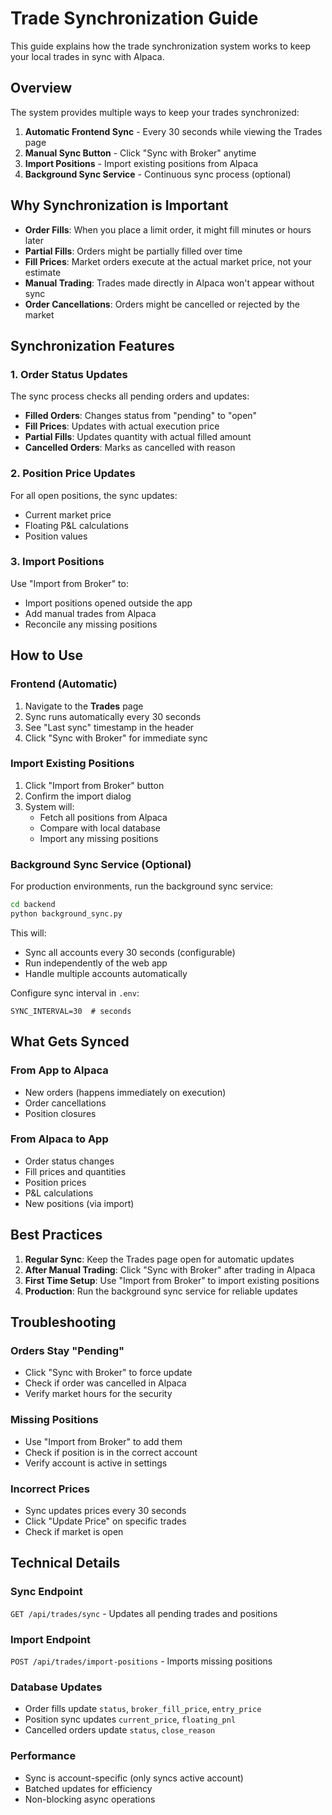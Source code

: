 # Trade Synchronization Guide

This guide explains how the trade synchronization system works to keep your local trades in sync with Alpaca.

## Overview

The system provides multiple ways to keep your trades synchronized:

1. **Automatic Frontend Sync** - Every 30 seconds while viewing the Trades page
2. **Manual Sync Button** - Click "Sync with Broker" anytime
3. **Import Positions** - Import existing positions from Alpaca
4. **Background Sync Service** - Continuous sync process (optional)

## Why Synchronization is Important

- **Order Fills**: When you place a limit order, it might fill minutes or hours later
- **Partial Fills**: Orders might be partially filled over time
- **Fill Prices**: Market orders execute at the actual market price, not your estimate
- **Manual Trading**: Trades made directly in Alpaca won't appear without sync
- **Order Cancellations**: Orders might be cancelled or rejected by the market

## Synchronization Features

### 1. Order Status Updates

The sync process checks all pending orders and updates:
- **Filled Orders**: Changes status from "pending" to "open"
- **Fill Prices**: Updates with actual execution price
- **Partial Fills**: Updates quantity with actual filled amount
- **Cancelled Orders**: Marks as cancelled with reason

### 2. Position Price Updates

For all open positions, the sync updates:
- Current market price
- Floating P&L calculations
- Position values

### 3. Import Positions

Use "Import from Broker" to:
- Import positions opened outside the app
- Add manual trades from Alpaca
- Reconcile any missing positions

## How to Use

### Frontend (Automatic)

1. Navigate to the **Trades** page
2. Sync runs automatically every 30 seconds
3. See "Last sync" timestamp in the header
4. Click "Sync with Broker" for immediate sync

### Import Existing Positions

1. Click "Import from Broker" button
2. Confirm the import dialog
3. System will:
   - Fetch all positions from Alpaca
   - Compare with local database
   - Import any missing positions

### Background Sync Service (Optional)

For production environments, run the background sync service:

```bash
cd backend
python background_sync.py
```

This will:
- Sync all accounts every 30 seconds (configurable)
- Run independently of the web app
- Handle multiple accounts automatically

Configure sync interval in `.env`:
```
SYNC_INTERVAL=30  # seconds
```

## What Gets Synced

### From App to Alpaca
- New orders (happens immediately on execution)
- Order cancellations
- Position closures

### From Alpaca to App
- Order status changes
- Fill prices and quantities
- Position prices
- P&L calculations
- New positions (via import)

## Best Practices

1. **Regular Sync**: Keep the Trades page open for automatic updates
2. **After Manual Trading**: Click "Sync with Broker" after trading in Alpaca
3. **First Time Setup**: Use "Import from Broker" to import existing positions
4. **Production**: Run the background sync service for reliable updates

## Troubleshooting

### Orders Stay "Pending"
- Click "Sync with Broker" to force update
- Check if order was cancelled in Alpaca
- Verify market hours for the security

### Missing Positions
- Use "Import from Broker" to add them
- Check if position is in the correct account
- Verify account is active in settings

### Incorrect Prices
- Sync updates prices every 30 seconds
- Click "Update Price" on specific trades
- Check if market is open

## Technical Details

### Sync Endpoint
`GET /api/trades/sync` - Updates all pending trades and positions

### Import Endpoint  
`POST /api/trades/import-positions` - Imports missing positions

### Database Updates
- Order fills update `status`, `broker_fill_price`, `entry_price`
- Position sync updates `current_price`, `floating_pnl`
- Cancelled orders update `status`, `close_reason`

### Performance
- Sync is account-specific (only syncs active account)
- Batched updates for efficiency
- Non-blocking async operations 